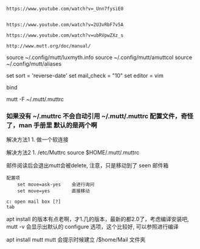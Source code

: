 
```
https://www.youtube.com/watch?v=_Unn7fysiE0


https://www.youtube.com/watch?v=2U3vRbF7v5A

https://www.youtube.com/watch?v=ubRVpwZXz_s

http://www.mutt.org/doc/manual/

```


source ~/.config/mutt/luxmyth.info
source ~/.config/mutt/amuttcol
source ~/.config/mutt/aliases


set sort = 'reverse-date'
set mail_check = "10"
set editor = vim

bind 




mutt -F ~/.mutt/.muttrc

### 如果没有 ~/.muttrc 不会自动引用 ~/.mutt/.muttrc 配置文件，奇怪了，man 手册里 默认的是两个啊

解决方法1
    1. 做一个软连接

解决方法2
    1. /etc/Muttrc
        source $HOME/.mutt/.muttrc





邮件阅读后会退出mutt会被delete, 注意，只是移动到了 seen 邮件箱

    配置项
        set move=ask-yes    会进行询问
        set move=yes        直接移动

    c: open mail box [?]
    tab


apt install 的版本有点老啊，才1.几的版本，最新的都2.0了，考虑编译安装吧, 
mutt -v 会显示出默认的 configure 选项，这个比较好, 可以参照进行编译


apt install mutt
mutt
会提示时候建立  /$home/Mail  文件夹



